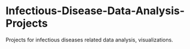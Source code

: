 # Infectious-Disease-Data-Analysis-Projects
Projects for infectious diseases related data analysis, visualizations. 
